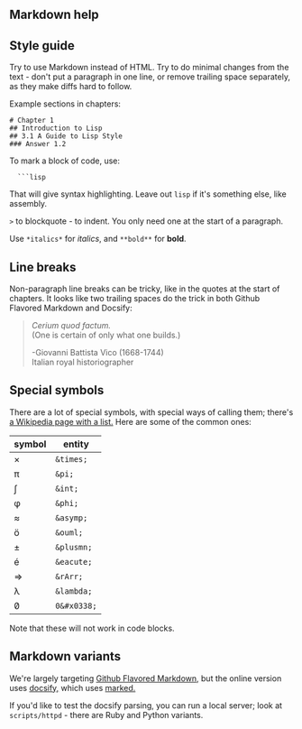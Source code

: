 ## Markdown help

## Style guide
Try to use Markdown instead of HTML. 
Try to do minimal changes from the text - don't put a paragraph in one line, or remove trailing space separately, as they make diffs hard to follow. 

Example sections in chapters: 

```
# Chapter 1
## Introduction to Lisp
## 3.1 A Guide to Lisp Style 
### Answer 1.2
```

To mark a block of code, use: 

```
  ```lisp
```
That will give syntax highlighting. Leave out `lisp` if it's something else, like assembly. 

`>` to blockquote - to indent. You only need one at the start of a paragraph. 

Use `*italics*` for *italics*, and `**bold**` for **bold**.

## Line breaks
Non-paragraph line breaks can be tricky, like in the quotes at the start of chapters. 
It looks like two trailing spaces do the trick in both Github Flavored Markdown and Docsify: 

> *Cerium quod factum.*  
> (One is certain of only what one builds.) 
> 
> -Giovanni Battista Vico (1668-1744)  
> Italian royal historiographer 

## Special symbols
There are a lot of special symbols, with special ways of calling them; there's [a Wikipedia page with a list.](https://en.wikipedia.org/wiki/List_of_XML_and_HTML_character_entity_references) Here are some of the common ones: 

| symbol   | entity     |
|----------|------------|
| &times;  | `&times;`  |
| &pi;     | `&pi;`     |
| &int;    | `&int;`    |
| &phi;    | `&phi;`    |
| &asymp;  | `&asymp;`  |
| &ouml;   | `&ouml;`   |
| &plusmn; | `&plusmn;` |
| &eacute; | `&eacute;` |
| &rArr;   | `&rArr;`   |
| &lambda; | `&lambda;` |
| 0&#x0338;| `0&#x0338;`|

Note that these will not work in code blocks. 

## Markdown variants

We're largely targeting [Github Flavored Markdown,](https://github.github.com/gfm/) but the online version uses [docsify,](https://docsify.js.org/) which uses [marked.](https://github.com/markedjs/marked) 

If you'd like to test the docsify parsing, you can run a local server; look at `scripts/httpd` - there are Ruby and Python variants.
